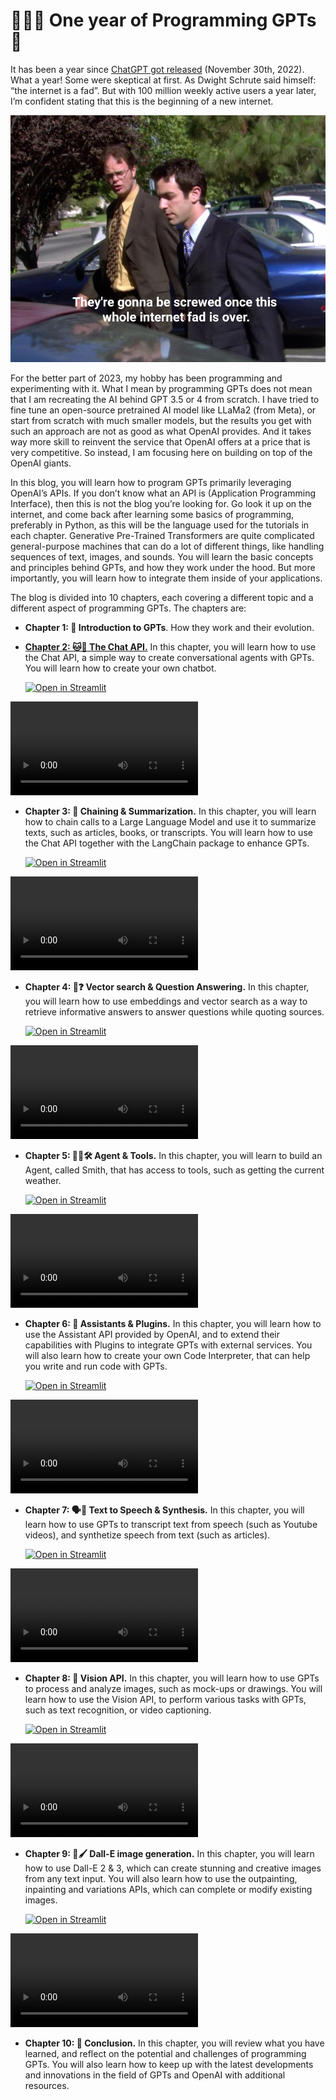 # 🥳🎂🎉 One year of Programming GPTs 🤖

It has been a year since [ChatGPT got released](https://openai.com/blog/chatgpt) (November 30th, 2022). What a year! Some were skeptical at first. As Dwight Schrute said himself: “the internet is a fad”. But with 100 million weekly active users a year later, I’m confident stating that this is the beginning of a new internet.

![](img/dwight-internet.jpg)

For the better part of 2023, my hobby has been programming and experimenting with it. What I mean by programming GPTs does not mean that I am recreating the AI behind GPT 3.5 or 4 from scratch. I have tried to fine tune an open-source pretrained AI model like LLaMa2 (from Meta), or start from scratch with much smaller models, but the results you get with such an approach are not as good as what OpenAI provides. And it takes way more skill to reinvent the service that OpenAI offers at a price that is very competitive. So instead, I am focusing here on building on top of the OpenAI giants.

In this blog, you will learn how to program GPTs primarily leveraging OpenAI’s APIs. If you don’t know what an API is (Application Programming Interface), then this is not the blog you’re looking for. Go look it up on the internet, and come back after learning some basics of programming, preferably in Python, as this will be the language used for the tutorials in each chapter.
Generative Pre-Trained Transformers are quite complicated general-purpose machines that can do a lot of different things, like handling sequences of text, images, and sounds. You will learn the basic concepts and principles behind GPTs, and how they work under the hood. But more importantly, you will learn how to integrate them inside of your applications.

The blog is divided into 10 chapters, each covering a different topic and a different aspect of programming GPTs. The chapters are:
- **Chapter 1: 🤖 Introduction to GPTs**. How they work and their evolution. 

- [**Chapter 2: 🐱💬 The Chat API.**](chap2/README.md) In this chapter, you will learn how to use the Chat API, a simple way to create conversational agents with GPTs. You will learn how to create your own chatbot.

    [![Open in Streamlit](https://static.streamlit.io/badges/streamlit_badge_black_white.svg)](https://chat48.streamlit.app/)

<video src="https://github.com/slevin48/openai/assets/12418115/91b2c4c6-7338-4f51-9440-16e59626378d" controls="controls" style="max-width: 730px;"></video>

- **Chapter 3: 🔗 Chaining & Summarization.** In this chapter, you will learn how to chain calls to a Large Language Model and use it to summarize texts, such as articles, books, or transcripts. You will learn how to use the Chat API together with the LangChain package to enhance GPTs.

    [![Open in Streamlit](https://static.streamlit.io/badges/streamlit_badge_black_white.svg)](https://teams-summarizer.streamlit.app/)

<video src="https://user-images.githubusercontent.com/12418115/229315555-c9d2077a-a2ed-4538-816c-ce0b9cece761.webm" controls="controls" style="max-width: 730px;"></video>

- **Chapter 4: 🔎❓ Vector search & Question Answering.** In this chapter, you will learn how to use embeddings and vector search as a way to retrieve informative answers to answer questions while quoting sources. 

    [![Open in Streamlit](https://static.streamlit.io/badges/streamlit_badge_black_white.svg)](https://ask-impromptu.streamlit.app/)

<video src="https://github.com/slevin48/openai/assets/12418115/b37ec63c-1a7d-4c81-a4b0-5f10f7ceb428" controls="controls" style="max-width: 730px;"></video>

- **Chapter 5: 🕵️‍♀️🛠️ Agent & Tools.** In this chapter, you will learn to build an Agent, called Smith, that has access to tools, such as getting the current weather.

    [![Open in Streamlit](https://static.streamlit.io/badges/streamlit_badge_black_white.svg)](https://ask-smith.streamlit.app/)

<video src="https://github.com/slevin48/openai/assets/12418115/f8e0a3e6-50c9-4eb9-961f-177000a2d7f4" controls="controls" style="max-width: 730px;"></video>

- **Chapter 6: 🧩 Assistants & Plugins.** In this chapter, you will learn how to use the Assistant API provided by OpenAI, and to extend their capabilities with Plugins to integrate GPTs with external services. You will also learn how to create your own Code Interpreter, that can help you write and run code with GPTs. 

    [![Open in Streamlit](https://static.streamlit.io/badges/streamlit_badge_black_white.svg)](https://chat-with-python.streamlit.app/)

<video src="https://github.com/slevin48/openai/assets/12418115/624d549a-f819-4929-bba5-a58d8589b396" controls="controls" style="max-width: 730px;"></video>


- **Chapter 7: 🗣️📢 Text to Speech & Synthesis.** In this chapter, you will learn how to use GPTs to transcript text from speech (such as Youtube videos), and synthetize speech from text (such as articles). 

    [![Open in Streamlit](https://static.streamlit.io/badges/streamlit_badge_black_white.svg)](https://assistant48.streamlit.app/)

<video src="https://github.com/slevin48/openai/assets/12418115/6f31226b-50d7-436e-b0ec-7132a6ddfd7e" controls="controls" style="max-width: 730px;"></video>


- **Chapter 8: 👀 Vision API.** In this chapter, you will learn how to use GPTs to process and analyze images, such as mock-ups or drawings. You will learn how to use the Vision API, to perform various tasks with GPTs, such as text recognition, or video captioning.

    [![Open in Streamlit](https://static.streamlit.io/badges/streamlit_badge_black_white.svg)](https://chat-vision.streamlit.app/)

<video src="https://github.com/slevin48/openai/assets/12418115/1a83c37c-b105-42cf-b2d7-b25656824e13" controls="controls" style="max-width: 730px;"></video>

- **Chapter 9: 🎨🖌️ Dall-E image generation.** In this chapter, you will learn how to use Dall-E 2 & 3, which can create stunning and creative images from any text input. You will also learn how to use the outpainting, inpainting and variations APIs, which can complete or modify existing images.

    [![Open in Streamlit](https://static.streamlit.io/badges/streamlit_badge_black_white.svg)](https://openai-image.streamlit.app/)

<video src="https://github.com/slevin48/openai/assets/12418115/3726aa2c-67e0-474c-909f-5cb54eaa39db" controls="controls" style="max-width: 730px;"></video>

- **Chapter 10: 📌 Conclusion.** In this chapter, you will review what you have learned, and reflect on the potential and challenges of programming GPTs. You will also learn how to keep up with the latest developments and innovations in the field of GPTs and OpenAI with additional resources.
